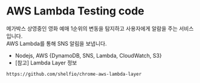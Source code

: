 # AWS Lambda Testing code
메가박스 상영중인 영화 예매 1순위의 변동을 탐지하고 사용자에게 알람을 주는 서비스입니다.  
AWS Lambda를 통해 SNS 알림을 보냅니다.

- Nodejs, AWS {DynamoDB, SNS, Lambda, CloudWatch, S3}
- [참고] Lambda Layer 정보
```bash
https://github.com/shelfio/chrome-aws-lambda-layer
```
